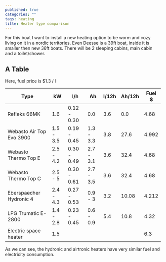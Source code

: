 ```yaml
---
published: true
categories: ""
tags: heating
title: Heater type comparison
---
```




For this boat I want to install a new heating option to be worm and cozy living on it in a nordic territories. Even Deesse is a 39ft boat, inside it is smaller then new 36ft boats. There will be 2 sleeping cabins, main cabin and a toilet/shower.

## A Table

Here, fuel price is $1.3 / l

| Type                     | kW        | l/h         | Ah       | l/12h | Ah/12h | Fuel $ |
|--------------------------|-----------|-------------|-----------|-----|------|--------|
| Refleks 66MK             | 1.6       | 0.12 - 0.30 | 0.0       | 3.6 | 0.0   |      4.68   |
| Webasto Air Top Evo 3900 | 1.5 - 3.5 | 0.19 - 0.45 | 1.3 - 3.3 | 3.8 | 27.6  | 4.992  |
| Webasto Thermo Top E     | 2.5 - 4.2 | 0.30 - 0.49 | 2.7 - 3.1 | 3.6 | 32.4  | 4.68   |
| Webasto Thermo Top C     | 2.5 - 5   | 0.30 - 0.61 | 2.7 - 3.5 | 3.6 | 32.4  | 4.68   |
| Eberspaecher Hydronic 4  | 2.4 - 4.3 | 0.27 - 0.53 | 0.9 - 3   | 3.2 | 10.08 | 4.212  |
| LPG Trumatic E-2800      | 1.4 - 2.8 | 0.23 - 0.45 | 0.6 - 0.9 | 5.4 | 10.8  | 4.32   |
| Electric space heater    | 1.5       |             |           |     |       | 6.3    |

As we can see, the hydronic and airtronic heaters have very similar fuel and electricity consumption.
